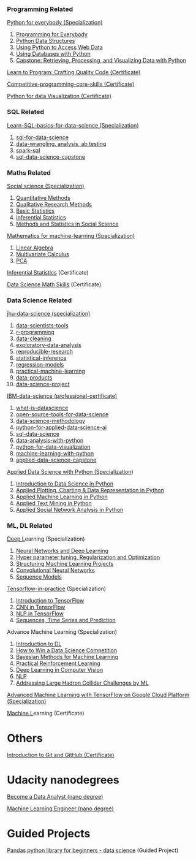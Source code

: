 ### Programming Related

[Python for everybody (Specialization)](https://www.coursera.org/specializations/python)

1. [Programming for Everybody](https://www.coursera.org/learn/python?specialization=python)
2. [Python Data Structures](https://www.coursera.org/learn/python-data?specialization=python)
3. [Using Python to Access Web Data](https://www.coursera.org/learn/python-network-data?specialization=python)
4. [Using Databases with Python](https://www.coursera.org/learn/python-databases?specialization=python)
5. [Capstone: Retrieving, Processing, and Visualizing Data with Python](https://www.coursera.org/learn/python-data-visualization/home/welcome)

[Learn to Program: Crafting Quality Code (Certificate)](https://www.coursera.org/learn/program-code/home/welcome)

[Competitive-programming-core-skills (Certificate)](https://www.coursera.org/learn/competitive-programming-core-skills)

[Python for data Visualization (Certificate)](https://www.coursera.org/learn/python-for-data-visualization#syllabus)

### SQL Related

[Learn-SQL-basics-for-data-science (Specialization)](https://www.coursera.org/specializations/learn-sql-basics-data-science#courses)

1. [sql-for-data-science](https://www.coursera.org/learn/sql-for-data-science)
2. [data-wrangling, analysis, ab testing](https://www.coursera.org/learn/data-wrangling-analysis-abtesting)
3. [spark-sql](https://www.coursera.org/learn/spark-sql)
4. [sql-data-science-capstone](https://www.coursera.org/learn/sql-data-science-capstone)

### Maths Related

[Social science (Specialization)](https://www.coursera.org/specializations/social-science)

1. [Quantitative Methods](https://www.coursera.org/learn/quantitative-methods?specialization=social-science)
2. [Qualitative Research Methods](https://www.coursera.org/learn/qualitative-methods?specialization=social-science)
3. [Basic Statistics](https://www.coursera.org/learn/basic-statistics?specialization=social-science)
4. [Inferential Statistics](https://www.coursera.org/learn/inferential-statistics?specialization=social-science)
5. [Methods and Statistics in Social Science](https://www.coursera.org/learn/social-science-capstone)

[Mathematics for machine-learning (Specialization)](https://www.coursera.org/specializations/mathematics-machine-learning)

1. [Linear Algebra](https://www.coursera.org/learn/linear-algebra-machine-learning)
2. [Multivariate Calculus](https://www.coursera.org/learn/multivariate-calculus-machine-learning)
3. [PCA](https://www.coursera.org/learn/pca-machine-learning)

[Inferential Statistics](https://www.coursera.org/learn/inferential-statistics-intro) (Certificate)

[Data Science Math Skills](https://www.coursera.org/learn/datasciencemathskills) (Certificate)

### Data Science Related

[jhu-data-science (specialization)](https://www.coursera.org/specializations/jhu-data-science#courses)

1. [data-scientists-tools](https://www.coursera.org/learn/data-scientists-tools?specialization=jhu-data-science)
2. [r-programming](https://www.coursera.org/learn/r-programming?specialization=jhu-data-science)
3. [data-cleaning](https://www.coursera.org/learn/data-cleaning?specialization=jhu-data-science)
4. [exploratory-data-analysis](https://www.coursera.org/learn/exploratory-data-analysis?specialization=jhu-data-science)
5. [reproducible-research](https://www.coursera.org/learn/reproducible-research)
6. [statistical-inference](https://www.coursera.org/learn/statistical-inference)
7. [regression-models](https://www.coursera.org/learn/regression-models)
8. [practical-machine-learning](https://www.coursera.org/learn/practical-machine-learning)
9. [data-products](https://www.coursera.org/learn/data-products)
10. [data-science-project](https://www.coursera.org/learn/data-science-project)

[IBM-data-science (professional-certificate)](https://www.coursera.org/professional-certificates/ibm-data-science#courses)

1. [what-is-datascience](https://www.coursera.org/learn/what-is-datascience?specialization=ibm-data-science)
2. [open-source-tools-for-data-science](https://www.coursera.org/learn/open-source-tools-for-data-science?specialization=ibm-data-science)
3. [data-science-methodology](https://www.coursera.org/learn/data-science-methodology?specialization=ibm-data-science)
4. [python-for-applied-data-science-ai](https://www.coursera.org/learn/python-for-applied-data-science-ai?specialization=ibm-data-science)
5. [sql-data-science](https://www.coursera.org/learn/sql-data-science)
6. [data-analysis-with-python](https://www.coursera.org/learn/data-analysis-with-python)
7. [python-for-data-visualization](https://www.coursera.org/learn/python-for-data-visualization)
8. [machine-learning-with-python](https://www.coursera.org/learn/machine-learning-with-python)
9. [applied-data-science-capstone](https://www.coursera.org/learn/applied-data-science-capstone)

[Applied Data Science with Python (Specialization](https://www.coursera.org/specializations/data-science-python))

1. [Introduction to Data Science in Python](https://www.coursera.org/learn/python-data-analysis?specialization=data-science-python)
2. [Applied Plotting, Charting &amp; Data Representation in Python](https://www.coursera.org/learn/python-plotting?specialization=data-science-python)
3. [Applied Machine Learning in Python](https://www.coursera.org/learn/python-machine-learning?specialization=data-science-python)
4. [Applied Text Mining in Python](https://www.coursera.org/learn/python-text-mining?specialization=data-science-python)
5. [Applied Social Network Analysis in Python](https://www.coursera.org/learn/python-social-network-analysis)

### ML, DL Related

[Deep L](https://www.coursera.org/specializations/deep-learning)earning (Specialization)

1. [Neural Networks and Deep Learning](https://www.coursera.org/learn/neural-networks-deep-learning?specialization=deep-learning)
2. [Hyper parameter tuning, Regularization and Optimization](https://www.coursera.org/learn/deep-neural-network?specialization=deep-learning)
3. [Structuring Machine Learning Projects](https://www.coursera.org/learn/machine-learning-projects?specialization=deep-learning)
4. [Convolutional Neural Networks](https://www.coursera.org/learn/convolutional-neural-networks?specialization=deep-learning)
5. [Sequence Models](https://www.coursera.org/learn/nlp-sequence-models)

[Tensorflow-in-practice](https://www.coursera.org/specializations/tensorflow-in-practice) (Specialization)

1. [Introduction to TensorFlow](https://www.coursera.org/learn/introduction-tensorflow)
2. [CNN in TensorFlow](https://www.coursera.org/learn/convolutional-neural-networks-tensorflow)
3. [NLP in TensorFlow](https://www.coursera.org/learn/natural-language-processing-tensorflow)
4. [Sequences, Time Series and Prediction](https://www.coursera.org/learn/tensorflow-sequences-time-series-and-prediction)

Advance Machine Learning (Specialization)

1. [Introduction to DL](https://www.coursera.org/learn/intro-to-deep-learning?specialization=aml)
2. [How to Win a Data Science Competition](https://www.coursera.org/learn/competitive-data-science?specialization=aml)
3. [Bayesian Methods for Machine Learning](https://www.coursera.org/learn/bayesian-methods-in-machine-learning?specialization=aml)
4. [Practical Reinforcement Learning](https://www.coursera.org/learn/practical-rl?specialization=aml)
5. [Deep Learning in Computer Vision](https://www.coursera.org/learn/deep-learning-in-computer-vision)
6. [NLP](https://www.coursera.org/learn/language-processing)
7. [Addressing Large Hadron Collider Challenges by ML](https://www.coursera.org/learn/hadron-collider-machine-learning)

[Advanced Machine Learning with TensorFlow on Google Cloud Platform (Specialization)](https://www.coursera.org/specializations/advanced-machine-learning-tensorflow-gcp)

[Machine L](https://www.coursera.org/learn/machine-learning)earning (Certificate)

# Others

[Introduction to Git and GitHub (Certificate)](https://www.coursera.org/learn/introduction-git-github#syllabus)

# Udacity nanodegrees

[Become a Data Analyst (nano degree)](https://www.udacity.com/course/data-analyst-nanodegree--nd002)

[Machine Learning Engineer (nano degree)](https://www.udacity.com/course/machine-learning-engineer-nanodegree--nd009t)

# Guided Projects

[Pandas python library for beginners - data science](https://www.coursera.org/projects/pandas-python-library-beginners-data-science) (Guided Project)
